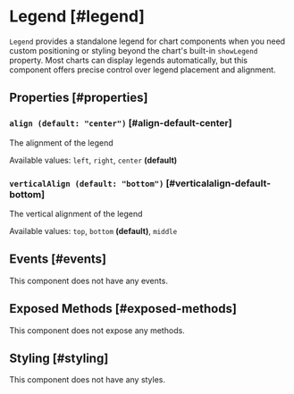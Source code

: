 # Legend [#legend]

`Legend` provides a standalone legend for chart components when you need custom positioning or styling beyond the chart's built-in `showLegend` property. Most charts can display legends automatically, but this component offers precise control over legend placement and alignment.


## Properties [#properties]

### `align (default: "center")` [#align-default-center]

The alignment of the legend

Available values: `left`, `right`, `center` **(default)**

### `verticalAlign (default: "bottom")` [#verticalalign-default-bottom]

The vertical alignment of the legend

Available values: `top`, `bottom` **(default)**, `middle`

## Events [#events]

This component does not have any events.

## Exposed Methods [#exposed-methods]

This component does not expose any methods.

## Styling [#styling]

This component does not have any styles.
